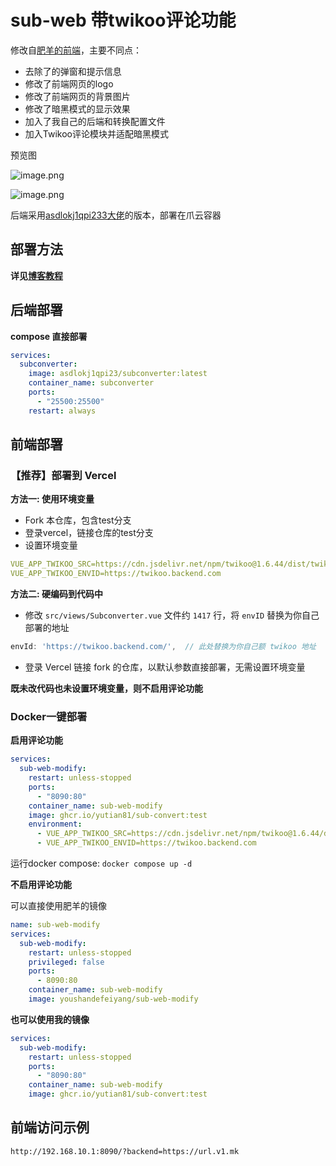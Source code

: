 # sub-web 带twikoo评论功能

修改自[肥羊的前端](https://github.com/youshandefeiyang/sub-web-modify)，主要不同点：

- 去除了的弹窗和提示信息
- 修改了前端网页的logo
- 修改了前端网页的背景图片
- 修改了暗黑模式的显示效果
- 加入了我自己的后端和转换配置文件
- 加入Twikoo评论模块并适配暗黑模式

预览图

![image.png](https://b2qq.24811213.xyz/2025-07/1753666376-image.webp)

![image.png](https://b2qq.24811213.xyz/2025-07/1753666439-image.webp)

后端采用[asdlokj1qpi233大佬](https://github.com/asdlokj1qpi233/subconverter)的版本，部署在爪云容器

## 部署方法

**详见[博客教程](https://blog.811520.xyz/post/2025/07/250728-subweb-twikoo/)**

## 后端部署

**compose 直接部署**

```yaml
services:
  subconverter:
    image: asdlokj1qpi23/subconverter:latest
    container_name: subconverter
    ports:
      - "25500:25500"
    restart: always
```

## 前端部署

### 【推荐】部署到 Vercel

**方法一: 使用环境变量**

- Fork 本仓库，包含test分支
- 登录vercel，链接仓库的test分支
- 设置环境变量

```yml
VUE_APP_TWIKOO_SRC=https://cdn.jsdelivr.net/npm/twikoo@1.6.44/dist/twikoo.all.min.js
VUE_APP_TWIKOO_ENVID=https://twikoo.backend.com
```

**方法二: 硬编码到代码中**

- 修改 `src/views/Subconverter.vue` 文件约 `1417` 行，将 `envID` 替换为你自己部署的地址

```js
envId: 'https://twikoo.backend.com/',  // 此处替换为你自己额 twikoo 地址
```

- 登录 Vercel 链接 fork 的仓库，以默认参数直接部署，无需设置环境变量

**既未改代码也未设置环境变量，则不启用评论功能**

### Docker一键部署

**启用评论功能**

```yml
services:
  sub-web-modify:
    restart: unless-stopped
    ports:
      - "8090:80"
    container_name: sub-web-modify
    image: ghcr.io/yutian81/sub-convert:test
    environment:
      - VUE_APP_TWIKOO_SRC=https://cdn.jsdelivr.net/npm/twikoo@1.6.44/dist/twikoo.all.min.js
      - VUE_APP_TWIKOO_ENVID=https://twikoo.backend.com
```

运行docker compose: `docker compose up -d`


**不启用评论功能**

可以直接使用肥羊的镜像

```yaml
name: sub-web-modify
services:
  sub-web-modify:
    restart: unless-stopped
    privileged: false
    ports:
      - 8090:80
    container_name: sub-web-modify
    image: youshandefeiyang/sub-web-modify
```

**也可以使用我的镜像**

```yml
services:
  sub-web-modify:
    restart: unless-stopped
    ports:
      - "8090:80"
    container_name: sub-web-modify
    image: ghcr.io/yutian81/sub-convert:test
```

## 前端访问示例

```
http://192.168.10.1:8090/?backend=https://url.v1.mk
```
